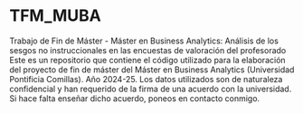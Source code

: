 # TFM_MUBA
Trabajo de Fin de Máster - Máster en Business Analytics: Análisis de los sesgos no instruccionales en las encuestas de valoración del profesorado
Este es un repositorio que contiene el código utilizado para la elaboración del proyecto de fin de máster del Máster en Business Analytics (Universidad Pontificia Comillas).
Año 2024-25.
Los datos utilizados son de naturaleza confidencial y han requerido de la firma de una acuerdo con la universidad. Si hace falta enseñar dicho acuerdo, poneos en contacto conmigo.
